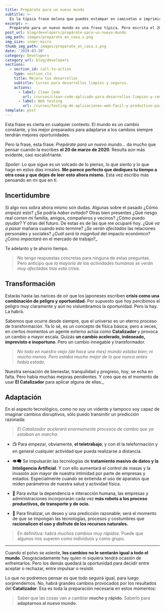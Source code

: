 ```yaml
---
title: Prepárate para un nuevo mundo
subtitle: >-
  Es la típica frase molona que puedes estampar en camisetas o imprimir en una taza de café
excerpt: >-
  Prepárate para un nuevo mundo es una frase típica. Pero escrita el 20 de marzo 2020 es de una evidencia escalofriante.
post_url: blog/developers/prepárate-para-un-nuevo-mundo
img_path: images/preparate_en_casa.s.png
img_size: inner-micro
thumb_img_path: images/preparate_en_casa.s.png
date: '2020-03-20'
category: Developers
category_url: blog/developers
sections:
  - section_id: call-to-action
    type: section_cta
    title: Mejora tus desarrollos
    subtitle: Cursos para desarrollos limpios y seguros.
    actions:
      - label: Clean Code
        url: /cursos/clean-code-aplicado-para-desarrollos-limpios-y-rentables/
      - label: Web testing
        url: /cursos/testing-de-aplicaciones-web-facil-y-productivo-para-todos/
template: post
---
```


Esta frase es cierta en cualquier contexto. El mundo es un cambio constante, y los mejor preparados para adaptarse a los cambios siempre tendrán mejores oportunidades.

Pero la frase, esta frase: _Prepárate para un nuevo mundo…_ da mucho que pensar cuando la escribes **el 20 de marzo de 2020**.
Resulta aún más evidente, casi escalofriante.

_Spoiler_: Lo que sigue es un volcado de lo pienso, lo que siento y lo que hago en estos días irreales. **Me parece perfecto que dediques tu tiempo a otra cosa y que dejes de leer esto ahora mismo.** Esta vez escribo más pensando en mí que en tí.

## Incertidumbre

Si algo nos sobra ahora mismo son dudas. Algunas sobre el pasado ¿Cómo _empezó_ esto? ¿Se podría _haber evitado_? Otras bien presentes ¿Qué riesgo real _corren_ mi familia, amigos, compañeros y vecinos? ¿Cómo puedo _ayudar_? Y otras del futuro. De estas es de las que me ocuparé hoy. ¿Qué _va a pasar_ mañana cuando esto termine? ¿_Se verán afectadas_ las relaciones personales y sociales? ¿_Cuál será la magnitud_ del impacto económico? ¿Cómo _impactará_ en el mercado de trabajo?\_

Te adelanto y te ahorro tiempo.

> No tengo respuestas concretas para ninguna de estas preguntas. Pero anticipo que _la mayoría de las actividades humanas se verán muy afectadas tras esta crisis._

## Transformación

Estarás hasta las narices de oír que los japoneses escriben **crisis como una combinación de peligro y oportunidad**. Por supuesto que hoy percibimos el peligro muy claramente y aún no vislumbramos la oportunidad. Pero la hay. La habrá.

Sabemos que ocurre desde siempre, que el universo es un eterno proceso de transformación. Ya lo sé, es un concepto de física básica; pero a veces, en ciertos momentos un agente externo actúa como **Catalizador** y provoca un cambio a mayor escala. Quizás **un cambio acelerado, indeseado, imprevisto e inoportuno**. Pero un cambio innegable y transformador.

> _No todo en nuestro viejo (de hace une mes) mundo estaba bien; ni mucho menos. Pero estaba mucho mejor de lo que nunca antes había estado._

Nuestra sensación de bienestar, tranquilidad y progreso, hoy, se echa en falta. Pero había muchas mejoras pendientes. Y creo que es el momento de usar **El Catalizador** para aplicar alguna de ellas.\_

## Adaptación

En el aspecto tecnológico, como no soy un vidente y tampoco soy capaz de imaginar cambios disruptivos, sólo puedo transmitir un predicción razonada:

> _El Catalizador acelerará enormemente procesos de cambio que ya estaban en marcha._

- 📺 Para empezar, obviamente, **el teletrabajo**; y con él la teleformación y en general cualquier actividad que pueda realizarse a distancia.

- 👁‍🗨 Se impulsarán las tecnologías de **tratamiento masivo de datos y la Inteligencia Artificial**. Y con ello aumentará el control de masas y la invasión aún mayor de nuestra intimidad por parte de empresas y estados. Especialmente cuando se extienda el uso de aparatos que miden parámetros de nuestra salud y actividad física.

- 🤖 Para evitar la dependencia e interacción humana, las empresas y administraciones incorporarán cada vez **más robots a los proceso productivos, de transporte y de ocio.**

- 💚 Para finalizar, un deseo y una predicción razonable; será el momento de que se impongan las tecnologías, procesos y costumbres que **racionalicen el uso y disfrute de los recursos naturales.**

> En definitiva: habrá _muchos cambios muy rápidos_. Puede que algunos nos superen como individuos y como grupo.

---

Cuando el polvo se asiente, **los cambios no le sentarán igual a todo el mundo**. Desgraciadamente hay quien ni siquiera tendrá ocasión de enfrentarlos. Pero los demás quedará la oportunidad para decidir entre aceptar o rechazar, entre impulsar o resistir.

Lo que no podremos pensar es que todo seguirá igual, para luego sorprendernos. No, habrá grandes cambios provocados por los resultados del **Catalizador**. Esa es toda la preparación necesaria en estos momentos:

> Saber que las cosas van a cambiar **mucho y rápido**. Saberlo para **adaptarnos al nuevo mundo**.
